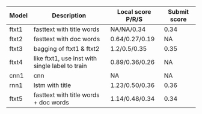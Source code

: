 

| Model | Description | Local score P/R/S | Submit score |
| ----- | ----------- | ----------------- | ------------ |
| ftxt1 | fasttext with title words | NA/NA/0.34 | 0.34 |
| ftxt2 | fasttext with doc words | 0.64/0.27/0.19 | NA |
| ftxt3 | bagging of ftxt1 & ftxt2 | 1.2/0.5/0.35 | 0.35 |
| ftxt4 | like ftxt1, use inst with single label to train | 0.89/0.36/0.26 | NA |
| cnn1  | cnn         | NA                | NA           |
| rnn1  | lstm with title | 1.23/0.50/0.36 | 0.36 |
| ftxt5 | fasttext with title words + doc words | 1.14/0.48/0.34 | 0.34 |

